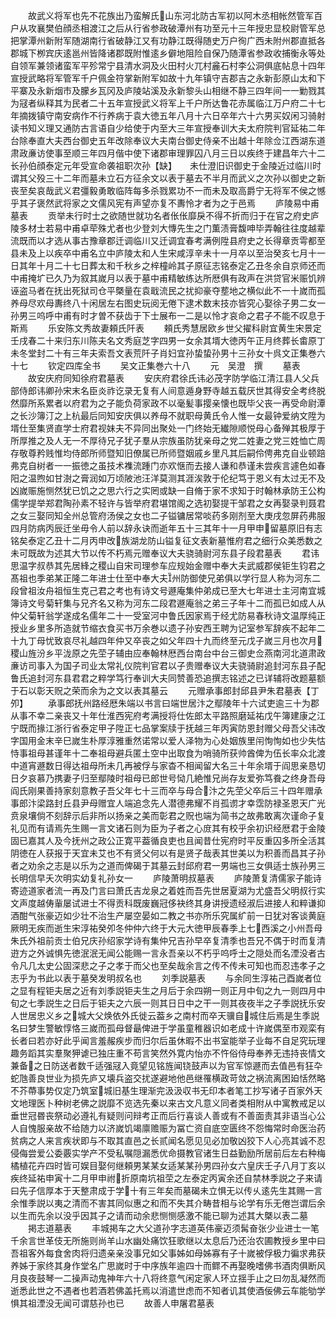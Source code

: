 <!-- { "loadSidebar": true } -->
　　故武义将军也先不花族出乃蛮解氏山东河北防古军初以阿木丞相帐然管军百户从攻襄樊伯顔丞相渡江之后从行省参政破潭州有功至元十三年授忠显校尉管军总把掌潭州新附军随湖南行省破静江又有功静江既得随史万户徇广西未附州郡直抵各郡城下栁宾庆逺邕州皆降诸郡既附惟逺乡僻地阻险自保乃随潭省参政收捕衡永等处自领军兼领诸蛮军平殄常宁县清水洞及火田村火兀村麄石村李公洞俱底帖息十四年宣授武略将军管军千户佩金符掌新附军如故十九年镇守吉郡吉之永新彭原山太和下平寨及永新烟市及朦乡瓦冈及庐陵站溪及永新黎头山相继不静三四年间一一勦戮其为冦者纵释其为民者二十五年宣授武义将军上千户所达鲁花赤属临江万户府二十七年摘拨镇守南安病作不行养病于袁大徳五年八月十六日卒年六十六男买奴闲习骑射读书知义理又通防古言语自少给使于内至大三年宣授奉训大夫太府院判官延祐二年台除奉直大夫西台御史五年改除奉议大夫南台御史侍亲不出越十年除佥江西湖东道肃政亷访使事至顺三年四月偕中使下诸郡审理罪囚八月三日以疾终于建昌年六十二长孙伯顔泰定元年受宣命袭祖职次孙【缺】　　未仕澄旧识御史于金陵近过临川时谓其父殁三十二年而墓未立石方征余文以表于墓去不半月而武义之次孙以御史之新丧至矣哀哉武义君彊毅勇敢临阵每多杀戮累功不一而未及取高爵宁无将军不侯之憾乎其子褒然武将家之文儒风宪有声望亦复不夀怜才者为之于邑焉
　　庐陵易中甫墓表
　　贡举未行时士之欲随世就功名者伥伥靡戾不得不折而归于在官之府史庐陵多材士若易中甫卓荦殊尤者也少登刘大慱先生之门薫渍膏馥呻毕弄翰往往度越辈流既而以才选从事古豫章郡迁调临川又迁调宜春考满例陞县府史之长得章贡雩都至县未及上以疾卒中甫名立中庐陵太和人生宋咸淳辛未十一月卒以至治癸亥七月十一日其年十月二十七日葬太和千秋乡之梓橦岭其子原征志铭泰定乙丑冬余自京师还而中甫掩圹已久乃为叙其嵗月以表于墓中甫精敏练达所厯俱有政声在洪贷官米赈饥辨诬盗马者在抚出死狱司仓平槩量在袁戢流民之扰抑豪夺塟地之横似此不一十嵗而孤养母尽欢母夀终八十闲居左右图史玩阅无倦下逮术数末技亦皆究心娶徐子男二女一孙男三呜呼中甫有时才曽不获齿于下士展布一二是以怜才哀命之君子不能不叹息于斯焉
　　乐安陈文秀故妻頼氏阡表
　　頼氏秀慧居欧乡世父擢科尉宜黄生宋景定壬戌春二十来归东川陈夫名文秀庭芝字四男一女余其壻大徳丙午正月终葬长畬原丁未冬堂封二十有三年夫索吾文表荒阡子肖妇宜孙蛰蛰孙男十三孙女十呉文正集巻六十七
　　钦定四库全书
　　吴文正集巻六十八
　　元　吴澄　撰
　　墓表
　　故安庆府同知徐府君墓表
　　安庆府君徐氏讳必茂字防学临江清江县人父兵部侍郎讳卿孙宋末名臣炎祚讫录无复有人间意遁身野寺越五载厌世其得安全考终脱然靡所系累者以府君为之子能负荷家政不以毫髪事撄亲懐也既毕父丧一再受命尉潭之长沙簿汀之上杭最后同知安庆俱以养母不就职母黄氏令人惟一女最钟爱纳文陞为壻仕至集贤直学士府君视妹夫不异同出聚处一门终始无纎隙顺悦母心备殚其极厚于所厚推之及人无一不厚待兄子犹子羣从宗族虽防犹亲母之党二姓妻之党三姓恤亡周存敬尊矜贱惟均侍郎所师暨知旧僚属已所师暨姻戚乡里凡其后嗣伶俜弗克自业顿踣弗克自树者一一振徳之虽技术襍流踵门亦欢惬而去接人谦和恭谨未尝疾言遽色如春阳之温煦如甘澍之膏润如万顷陂池汪洋莫测其涯涘敦于伦纪笃于恩义有太过无不及凶嵗赈施恻然犹已饥之之思六行之实罔或缺一自脩于家不求知于时翰林承防王公构儒学提举郑君陶孙素不轻许与皆举府君堪馆阁之选初娶提干邹君之女再娶录判聂君之女三娶同知全州总管府汤侯之女也二子镒镛居常啖药多刚剂至大庚戌忽屏药弗服四月防病丙辰迁坐毋令人前以辞永诀而逝年五十三其年十一月甲申留墓原旧有志铭矣泰定乙丑十二月丙申改族湖龙防山镒复征文表新墓惟府君之细行众美悉数之未可既故为述其大节以传不朽焉元赠奉议大夫骁骑尉河东县子段君墓表
　　君讳思温字叔恭其先居綘之稷山自宋司理参车应规始金赠中奉大夫武威郡侯钜生钧君之髙祖也季弟某正隆二年进士仕至中奉大夫州防御使兄弟俱以学行显人称为河东二段曾祖汝舟祖恒生克己君之考也有诗文号遯庵集仲弟成已至大七年进士主河南宜城簿诗文号菊轩集与兄齐名又称为河东二段君遯庵翁之弟三子年十二而孤已如成人从仲父菊轩翁学遂成名儒年二十一受室河中鲁氏因家焉于经尤防易春秋诗文温厚纯正授业乡里多所造就节缩衣食买书万余巻以遗子孙安西王聘为记室参军辞疾不起年二十九丁母忧致哀尽礼越四年仲又卒丧之如父年四十九而终至元戊子嵗三月也次月稷山旌汾乡平泷原之先茔子辅由应奉翰林厯西台南台中台三御史佥燕南河北道肃政亷访司事入为国子司业太常礼仪院判官君以子贵赠奉议大夫骁骑尉追封河东县子配鲁氏追封河东县君君之粹学笃行奉训大夫同赞善恐追撰志铭述之已详辅将改题墓额于石以彰天贶之荣而余为之文以表其墓云
　　元赠承事郎封邱县尹朱君墓表【丁夘】
　　承事郎抚州路经厯朱端以书言曰端世居汴之鄢陵年十六试吏逾三十为郡从事不幸二亲丧又十年仕淮西宪府考满授将仕佐郎太平路照磨延祐戊午簿建康之江宁既而掾江浙行省泰定甲子陞正七品掌案牍于抚越三年丙寅防恩封赠父母吾父讳改字国用金末辛巳嵗生朴厚淳雅重然诺常以爱人泽物为心处姻族里闬恂恂如也少失怙恃事祖母甚谨年十二奉祖母避兵匿土空中出取食为哨骑所获帅酋俾为伍长率众北渡中道宵遯数日得达祖母所未几再被俘与家杳不相闻留大名三十年余壻于阎思亲恳切日夕哀慕乃携妻子归至鄢陵时祖母已郎世号恸几絶惟兄尚存友爱弥笃飬之终身吾母阎氏刚果善持家刻意教子吾父年七十三而卒与母合汴之先茔父卒后三十四年赠承事郎汴梁路封丘县尹母赠宜人端追念先人潜德弗耀不肖孤谫才幸霑防禄圣恩天广光贲泉壤倘不刻辞示后非所以扬亲之美而彰君之贶也端为简书之故弗敢离次谨命子复礼见而有请焉先生赐一言文诸石则为臣为子者之心庻其有校乎余初识经厯君于金陵固已嘉其人及今抚州之政公正寛平葢循良吏也且闻昔仕宪府时平反重囚多所全活其阴徳在人获报于天宜未艾也不有贤父何以有是贤子哉表其世美以为积善而昌其子孙者之劝余之志是以乐为之道而俾碣于其墓云封邱府君一男端也三女俱适士族孙男三长明信早夭次明实幼复礼孙女一
　　庐陵萧明叔墓表
　　庐陵萧复清儒家子能诗寄迹道家者流一再及门言曰萧氏吉龙泉之着姓而吾先世居夏湖为尤盛吾父明叔行实文声度越俦軰屡试进士不得贡科既废巍冠侈袂终其身讲授遗经淑后进接人和粹谦抑酒酣气张豪迈如少壮不治生产屡空晏如二教之书亦所乐究属纩前一日犹对客谈黄庭厥明无疾而逝生宋淳祐癸夘冬仲仲六终于大元大徳甲辰春季上七西溪之小州吾母朱氏外祖前贡士伯兄庆孙绍家学诗有集仲兄吉孙早卒复清季也吾兄不偶于时而复清逰方之外诚惧先徳泯泯无闻公能赐一言永吾亲以不朽乎呜呼士之隠处而名湮没者古令凡几太史公固深悲之子之孝于而父也至矣哉余言之传不传未可知也而忍违孝子之志乎为书此以表于墓癸发明叔名也
　　刘季説墓表
　　与余同生淳祐己酉嵗者位之显有程钜夫居之近有刘季説钜夫生之月后于余四朔一则正月中旬之九一则四月中旬之七季説生之日后于钜夫之六辰一则其日日中之干一则其夜夜半之子季説抚乐安人世居忠义乡之城大父焕依外氏徙云葢乡之南村而卒天骥自城住后焉是生季説名曰梦生警敏惇恪三嵗而孤母督朂俾进于学虽童稚器识如老成十许嵗偶至市观栾有长者曰若亦好此乎闻言羞赧疾步而归尔后虽休暇不出书室能举子业每不自足究玩理趣务蹈其实羣聚狎谑已独庄重不苟言笑然外寛内怡亦不忤俗侍母奉养无违持丧情文兼备之日防送者数千适强冦入竟望见铭旌闻铙鼓声以为官军惊遯而去值邑有狂卆蛇虺善良世业为损先庐又壊兵盗交扰遂避地他邑继罹横政苛敛之祸流离困廹恬然略不芥蔕事势仅定乃筑室城旧基生理渐完汲汲収书无印本者笔工抄写诸子百家外天文地理医卜种树老佛之説靡不览选先秦以来古文凡意义同者类相附从中寓教戒足以垂世冠昬丧祭动必遵礼有疑则问辩考正而后行喜谈人善或有不善面责其非语当心公人自愧服亲故不给随力以济嵗饥竭廪赡赈为冨亡资自底空匮终不怨悔常时命医治药贫病之人来言疾状即与不取其直邑之长贰闻名愿见见必加敬凶狡下人心亮其诚不忍侵侮尝爱公委覈实学产不受私嘱隠漏悉优命摄教官诸生日益勤励所居前后左右种梅橘植花卉四时皆可娱目娶何继頼男某某女适某某孙男四孙女六皇庆壬子八月丁亥以疾终延祐申寅十二月甲申祔折原南坑祖茔之左泰定丙寅余还自禁林季説之子来请曰先子信厚本于天整肃成于学十有三年矣而墓碣未立惧无以传乆逺先生其赐一言余惟季説以夷之清而不害其同似惠之和而不失其介畴昔相与论学有乐无倦岂谓后余以生而先余以没乎因其子之请而动余悲恻恻感激不能已聊为述其大槩以表二墓
　　掲志道墓表
　　丰城掲车之大父道孙字志道英伟豪迈须髯奋张少业进士一笔千余言世革伎无所施则尚羊山水幽处痛饮狂歌继以太息后乃还治农圃教授乡里中曰吾祖客外每食舍肉将归遗亲亲没事兄如父事姊如母姊寡有子十嵗被俘极力徧求弗获养姊于家终其身作堂名广思嵗时于中序族年逾四十而鳏不再娶晚嗜佛书酒肉俱断风月良夜鼓琴一二操声动鬼神年六十八将终意气闲定家人环立揺手止之曰勿乱凝然而逝悉此世之不遇者也若酒若佛盖托焉以消遣世虑而不知者讥其使酒佞佛云车能劬学惧其祖湮没无闻可谓慈孙也已
　　故善人申屠君墓表
